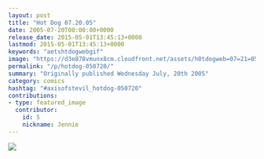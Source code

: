 ```yaml
---
layout: post
title: "Hot Dog 07.20.05"
date: 2005-07-20T00:00:00+0000
release_date: 2015-05-01T13:45:13+0000
lastmod: 2015-05-01T13:45:13+0000
keywords: "aetshtdogwebgif"
image: "https://d3e878vmunx8cm.cloudfront.net/assets/h0tdogweb=07=21=05.gif"
permalink: "/p/hotdog-050720/"
summary: "Originally published Wednesday July, 20th 2005"
category: comics
hashtag: "#axisofstevil_hotdog-050720"
contributions:
- type: featured_image
  contributor:
    id: 5
    nickname: Jennie
---
```


![](https://d3e878vmunx8cm.cloudfront.net/assets/h0tdogweb=07=21=05.gif)
